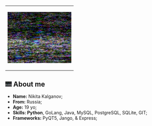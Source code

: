 <table align="center">
    <tr>
        <td>
            <br>
            <div align="center">
                <img src="res/moon.gif" width="200px">
            </div>
            <br>
        </td>
    </tr>
</table>

<h2><img src="res/moon.gif" width="20px"> About me</h2>

<ul align="left">
    <!-- <img src="res/hameru.png" align="right" height="180px"> -->
    <li><strong>Name:</strong> Nikita Kalganov;</li>
    <li><strong>From:</strong> Russia;</li>
    <li><strong>Age:</strong> 19 yo;</li>
    <li><strong>Skills: Python</strong>, GoLang, Java, MySQL, PostgreSQL, SQLite, GIT;</li>
    <li><strong>Frameworks:</strong> PyQT5, Jango, & Express;</li>
</ul>
<h2 style="font-size: 0; margin-top: 5px;"></h2>
